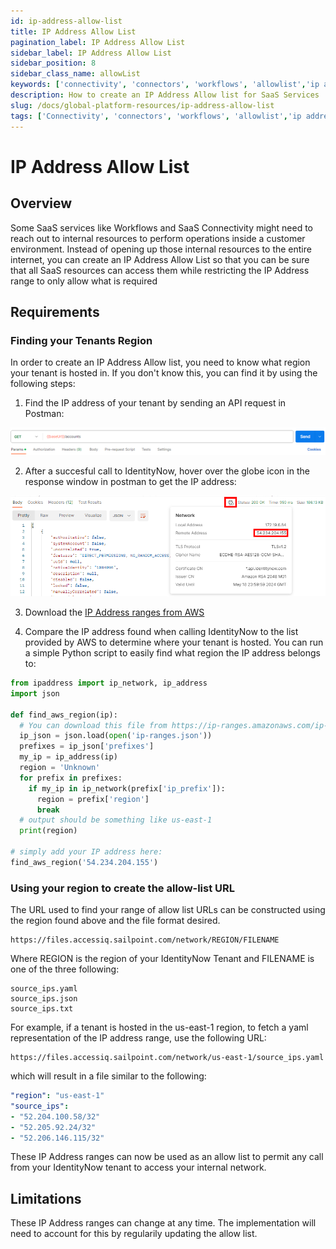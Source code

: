 ```yaml
---
id: ip-address-allow-list
title: IP Address Allow List
pagination_label: IP Address Allow List
sidebar_label: IP Address Allow List
sidebar_position: 8
sidebar_class_name: allowList
keywords: ['connectivity', 'connectors', 'workflows', 'allowlist','ip address']
description: How to create an IP Address Allow list for SaaS Services
slug: /docs/global-platform-resources/ip-address-allow-list
tags: ['Connectivity', 'connectors', 'workflows', 'allowlist','ip address']
---
```


# IP Address Allow List

## Overview

Some SaaS services like Workflows and SaaS Connectivity might need to reach out to internal resources to perform operations inside a customer environment. Instead of opening up those internal resources to the entire internet, you can create an IP Address Allow List so that you can be sure that all SaaS resources can access them while restricting the IP Address range to only allow what is required

## Requirements

### Finding your Tenants Region

In order to create an IP Address Allow list, you need to know what region your tenant is hosted in. If you don't know this, you can find it by using the following steps:

1. Find the IP address of your tenant by sending an API request in Postman:

![img](./img/postman1.PNG)

2. After a succesful call to IdentityNow, hover over the globe icon in the response window in postman to get the IP address:

![img](./img/postman2.PNG)

3. Download the [IP Address ranges from AWS](https://ip-ranges.amazonaws.com/ip-ranges.json)

4. Compare the IP address found when calling IdentityNow to the list provided by AWS to determine where your tenant is hosted. You can run a simple Python script to easily find what region the IP address belongs to:

```python
from ipaddress import ip_network, ip_address
import json

def find_aws_region(ip):
  # You can download this file from https://ip-ranges.amazonaws.com/ip-ranges.json
  ip_json = json.load(open('ip-ranges.json'))
  prefixes = ip_json['prefixes']
  my_ip = ip_address(ip)
  region = 'Unknown'
  for prefix in prefixes:
    if my_ip in ip_network(prefix['ip_prefix']):
      region = prefix['region']
      break
  # output should be something like us-east-1
  print(region)

# simply add your IP address here:
find_aws_region('54.234.204.155') 
```

### Using your region to create the allow-list URL

The URL used to find your range of allow list URLs can be constructed using the region found above and the file format desired.

```
https://files.accessiq.sailpoint.com/network/REGION/FILENAME
```

Where REGION is the region of your IdentityNow Tenant and FILENAME is one of the three following:

```
source_ips.yaml
source_ips.json
source_ips.txt
```

For example, if a tenant is hosted in the us-east-1 region, to fetch a yaml representation of the IP address range, use the following URL:

```
https://files.accessiq.sailpoint.com/network/us-east-1/source_ips.yaml
```

which will result in a file similar to the following:

```yaml
"region": "us-east-1"
"source_ips":
- "52.204.100.58/32"
- "52.205.92.24/32"
- "52.206.146.115/32"
```

These IP Address ranges can now be used as an allow list to permit any call from your IdentityNow tenant to access your internal network.

## Limitations

These IP Address ranges can change at any time. The implementation will need to account for this by regularily updating the allow list.